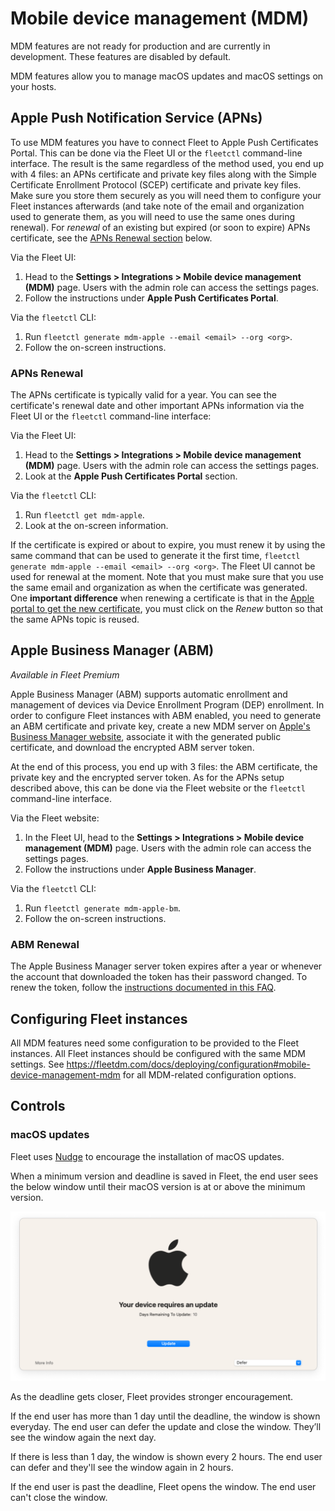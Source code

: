 # Mobile device management (MDM)

MDM features are not ready for production and are currently in development. These features are disabled by default.

MDM features allow you to manage macOS updates and macOS settings on your hosts.

## Apple Push Notification Service (APNs)

To use MDM features you have to connect Fleet to Apple Push Certificates Portal. This can be done via the Fleet UI or the `fleetctl` command-line interface. The result is the same regardless of the method used, you end up with 4 files: an APNs certificate and private key files along with the Simple Certificate Enrollment Protocol (SCEP) certificate and private key files. Make sure you store them securely as you will need them to configure your Fleet instances afterwards (and take note of the email and organization used to generate them, as you will need to use the same ones during renewal). For _renewal_ of an existing but expired (or soon to expire) APNs certificate, see the [APNs Renewal section](#apns-renewal) below.

Via the Fleet UI:
1. Head to the **Settings > Integrations > Mobile device management (MDM)** page. Users with the admin role can access the settings pages.
2. Follow the instructions under **Apple Push Certificates Portal**.

Via the `fleetctl` CLI:
1. Run `fleetctl generate mdm-apple --email <email> --org <org>`.
2. Follow the on-screen instructions.

### APNs Renewal

The APNs certificate is typically valid for a year. You can see the certificate's renewal date and other important APNs information via the Fleet UI or the `fleetctl` command-line interface:

Via the Fleet UI:
1. Head to the **Settings > Integrations > Mobile device management (MDM)** page. Users with the admin role can access the settings pages.
2. Look at the **Apple Push Certificates Portal** section.

Via the `fleetctl` CLI:
1. Run `fleetctl get mdm-apple`.
2. Look at the on-screen information.

If the certificate is expired or about to expire, you must renew it by using the same command that can be used to generate it the first time, `fleetctl generate mdm-apple --email <email> --org <org>`. The Fleet UI cannot be used for renewal at the moment. Note that you must make sure that you use the same email and organization as when the certificate was generated. One **important difference** when renewing a certificate is that in the [Apple portal to get the new certificate](https://identity.apple.com), you must click on the _Renew_ button so that the same APNs topic is reused.

## Apple Business Manager (ABM)

_Available in Fleet Premium_

Apple Business Manager (ABM) supports automatic enrollment and management of devices via Device Enrollment Program (DEP) enrollment. In order to configure Fleet instances with ABM enabled, you need to generate an ABM certificate and private key, create a new MDM server on [Apple's Business Manager website](https://business.apple.com), associate it with the generated public certificate, and download the encrypted ABM server token.

At the end of this process, you end up with 3 files: the ABM certificate, the private key and the encrypted server token. As for the APNs setup described above, this can be done via the Fleet website or the `fleetctl` command-line interface.

Via the Fleet website:
1. In the Fleet UI, head to the **Settings > Integrations > Mobile device management (MDM)** page. Users with the admin role can access the settings pages.
2. Follow the instructions under **Apple Business Manager**.

Via the `fleetctl` CLI:
1. Run `fleetctl generate mdm-apple-bm`.
2. Follow the on-screen instructions.

### ABM Renewal

The Apple Business Manager server token expires after a year or whenever the account that downloaded the token has their password changed. To renew the token, follow the [instructions documented in this FAQ](https://fleetdm.com/docs/using-fleet/faq#how-can-i-renew-my-apple-business-manager-server-token).

## Configuring Fleet instances

All MDM features need some configuration to be provided to the Fleet instances. All Fleet instances should be configured with the same MDM settings. See https://fleetdm.com/docs/deploying/configuration#mobile-device-management-mdm for all MDM-related configuration options.

## Controls

### macOS updates

Fleet uses [Nudge](https://github.com/macadmins/nudge) to encourage the installation of macOS updates.

When a minimum version and deadline is saved in Fleet, the end user sees the below window until their macOS version is at or above the minimum version.

![Fleet's architecture diagram](https://raw.githubusercontent.com/fleetdm/fleet/main/docs/images/nudge-window.png)

As the deadline gets closer, Fleet provides stronger encouragement.

If the end user has more than 1 day until the deadline, the window is shown everyday. The end user can defer the update and close the window. They’ll see the window again the next day.

If there is less than 1 day, the window is shown every 2 hours. The end user can defer and they'll see the window again in 2 hours.

If the end user is past the deadline, Fleet opens the window. The end user can't close the window.

<meta name="pageOrderInSection" value="1500">
